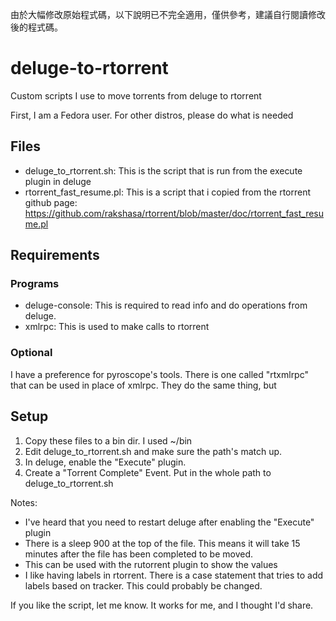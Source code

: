 由於大幅修改原始程式碼，以下說明已不完全適用，僅供參考，建議自行閱讀修改後的程式碼。

# deluge-to-rtorrent
Custom scripts I use to move torrents from deluge to rtorrent

First, I am a Fedora user.  For other distros, please do what is needed

## Files

* deluge_to_rtorrent.sh: This is the script that is run from the execute plugin in deluge
* rtorrent_fast_resume.pl: This is a script that i copied from the rtorrent github page: https://github.com/rakshasa/rtorrent/blob/master/doc/rtorrent_fast_resume.pl

## Requirements

### Programs
* deluge-console: This is required to read info and do operations from deluge.
* xmlrpc: This is used to make calls to rtorrent

### Optional

I have a preference for pyroscope's tools. There is one called "rtxmlrpc" that can be used in place of xmlrpc.  They do the same thing, but


## Setup

1. Copy these files to a bin dir.  I used ~/bin
2. Edit deluge_to_rtorrent.sh and make sure the path's match up.
3. In deluge, enable the "Execute" plugin.
4. Create a "Torrent Complete" Event.  Put in the whole path to deluge_to_rtorrent.sh

Notes:

* I've heard that you need to restart deluge after enabling the "Execute" plugin
* There is a sleep 900 at the top of the file.  This means it will take 15 minutes after the file has been completed to be moved.
* This can be used with the rutorrent plugin to show the values
* I like having labels in rtorrent.  There is a case statement that tries to add labels based on tracker.  This could probably be changed.

If you like the script, let me know.  It works for me, and I thought I'd share.
